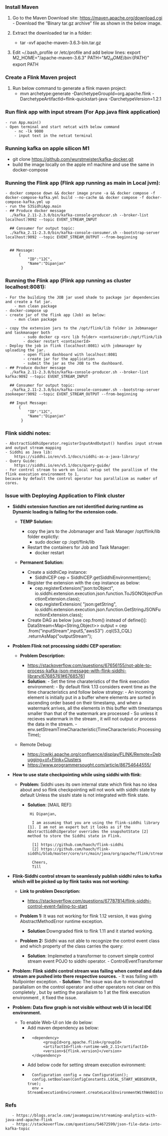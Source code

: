 ### Install Maven
1) Go to the Maven Download site: https://maven.apache.org/download.cgi
		- Download the “Binary tar.gz archive” file as shown in the below image.
2) Extract the downloaded tar in a folder:
	- tar -xvf apache-maven-3.6.3-bin.tar.gz

3) Edit ~/.bash_profile or /etc/profile and add below lines:
	export M2_HOME="<path to maven>/apache-maven-3.6.3"
	PATH="${M2_HOME}/bin:${PATH}"
	export PATH

### Create a Flink Maven project
1) Run below command to generate a flink maven project:
	 -  mvn archetype:generate 
		-DarchetypeGroupId=org.apache.flink 
		-DarchetypeArtifactId=flink-quickstart-java 
		-DarchetypeVersion=1.2.1
		
   
### Run flink app with input stream (For App.java flink application)
    - run App.main()
    - Open terminal and start netcat with below command
        - nc -lk 9000
        - input text in the netcat terminal
   

### Running kafka on apple silicon M1
- git clone https://github.com/wurstmeister/kafka-docker.git
- build the image locally on the apple m1 machine and use the same in docker-compose

### Running the Flink app (Flink app running as main in Local jvm):
    - docker compose down && docker image prune -a && docker compose -f docker-compose-kafka.yml build --no-cache && docker compose -f docker-compose-kafka.yml up
    - run the S3SidhiApp.main
    - ## Produce docker message
      ./kafka_2.11-2.3.0/bin/kafka-console-producer.sh --broker-list localhost:9092 --topic EVENT_STREAM_INPUT
      
      ## Consumer for output topic:
      ./kafka_2.11-2.3.0/bin/kafka-console-consumer.sh --bootstrap-server localhost:9092 --topic EVENT_STREAM_OUTPUT --from-beginning
      
      
      ## Message:
          {
              "ID":"12C",
              "Name":"Dipanjan"
           }


### Running the Flink app (Flink app running as cluster localhost:8081):
    - For the building the JOB jar used shade to package jar dependencies and create a fat jar.
        - mvn clean package
    - docker-compose up
    - create jar of the flink app (Job) as below:
        - mvn clean package
    
    - copy the extension jars to the /opt/flink/lib folder in Jobmanager and taskmanager both
            - sudo docker cp <src lib folder> <containerid>:/opt/flink/lib
            - docker restart <containerId>
    - Deploy the job in flink (localhost:8081) with jobmanager by uploading the jar.
            - open flink dashboard with localhost:8081
            - create jar for the application
            - submit the jar as the JOB to the dashboard.
    - ## Produce docker message
      ./kafka_2.11-2.3.0/bin/kafka-console-producer.sh --broker-list kafka:9092 --topic EVENT_STREAM_INPUT
      
      ## Consumer for output topic:
      ./kafka_2.11-2.3.0/bin/kafka-console-consumer.sh --bootstrap-server zookeeper:9092 --topic EVENT_STREAM_OUTPUT --from-beginning  
      
      ## Input Message:
          {
              "ID":"12C",
              "Name":"Dipanjan"
           }
   
### Flink siddhi notes:
    - AbstractSiddhiOperator.registerInputAndOutput() handles input stream and output stream mapping
    - Siddhi as Java lib:
        https://siddhi.io/en/v5.1/docs/siddhi-as-a-java-library/ 
    - Query Guide:
        https://siddhi.io/en/v5.1/docs/query-guide/   
    - For control stream to work on local setup set the parallism of the flink execution environment to 1, 
    because by default the control operator has parallalism as number of cores.    
           
### Issue with Deploying Application to Flink cluster
   - **Siddhi extension function are not identified during runtime as Dynamic loading is failing for the extension code.**
    
        - **TEMP Solution:**
            - copy the jars to the Jobmanager and Task Manager /opt/flink/lib folder explictly:
                - sudo docker cp <src lib folder> <containerid>:/opt/flink/lib
            - Restart the containers for Job and Task Manager:
                - docker restart <containerId>
    
        - **Permanent Solution:**
            - Create a siddhiCep instance:
                - SiddhiCEP cep = SiddhiCEP.getSiddhiEnvironment(env);
            - Register the extension with the cep instance as below:
                - cep.registerExtension("json:toObject", io.siddhi.extension.execution.json.function.ToJSONObjectFunctionExtension.class);
                - cep.registerExtension( "json:getString", io.siddhi.extension.execution.json.function.GetStringJSONFunctionExtension.class);
            - Create DAG as below [use cep.from() instead of define()]:
                 DataStream<Map<String,Object>> output = cep
                                .from("inputStream",inputS,"awsS3")
                                .cql(S3_CQL)
                                .returnAsMap("outputStream");  
                                
   - **Problem Flink not processing siddhi CEP operation:**
        - **Problem Description:**
            - https://stackoverflow.com/questions/67656155/not-able-to-process-kafka-json-message-with-flink-siddhi-library/67685761#67685761
            - **Solution**:
                    - Set the time charateristics of the flink execution environment:
                            - By default flink 1.13 considers event time as the time characteristics and follow below strategy:
                                    - An incoming element is initially put in a buffer where elements are sorted in ascending order based on their timestamp, and when a watermark arrives, all the elements in this buffer with timestamps smaller than that of the watermark are processed
                                    - So unless it recieves watermark in the stream , it will not output or process the data in the stream.
                            - env.setStreamTimeCharacteristic(TimeCharacteristic.ProcessingTime);  

        - Remote Debug:
            - https://cwiki.apache.org/confluence/display/FLINK/Remote+Debugging+of+Flink+Clusters
            - https://www.programmersought.com/article/86754644555/
            
   - **How to use state checkpointing while using siddhi with flink:**
        - **Problem:** Siddhi uses its own internal state which flink has no idea about and so flink checkpointing will not work with siddhi state by default Unless the sisshi state is not integrated with flink state.
            - **Solution**: [MAIL REF]:
                   
                   Hi Dipanjan,
                    
                    I am assuming that you are using the flink-siddhi library [1]. I am not an expert but it looks as if the AbstractSiddhiOperator overrides the snapshotState [2] method to store the Siddhi state in Flink.
                    
                    [1] https://github.com/haoch/flink-siddhi
                    [2] https://github.com/haoch/flink-siddhi/blob/master/core/src/main/java/org/apache/flink/streaming/siddhi/operator/AbstractSiddhiOperator.java#L331
                    
                    Cheers,
                    Till
         
   - **Flink-Siddhi control stream to seamlessly publish siddhi rules to kafka which will be picked up by flink tasks was not working:**
        - **Link to problem Description:**
            - https://stackoverflow.com/questions/67787814/flink-siddhi-control-event-failing-to-start
        
        - **Problem 1:**  It was not working for flink 1.12 version, it was giving AbstractMethodError runtime exception.
        
            - **Solution**:Downgraded flink to flink 1.11 and it started working.
            
        - **Problem 2:** Siddhi was not able to recognize the control event class and which property of the class carries the query:
        
            - **Solution**: Implemeted a transformer to convert simple control stream event POJO to siddhi operator.
                            - ControlEventTransformer
                            
   - **Problem: Flink siddhi control stream was failing when control and data stream are pushed into there respective sources.**
          - It was failing with Nullpointer exception.
          - **Solution:**   The issue was due to mismatched parallalism on the control operator and other operators not 
          clear on this completely , but by setting the parallaism to 1 at the flink execution environment , it fixed the 
          issue.   
          
   - **Problem: Data flow graph is not visible without web UI in local IDE environment.**
        - To enable Web-UI on Ide do below:
            - Add maven dependency as below:
            -       <dependency>
                         <groupId>org.apache.flink</groupId>
                         <artifactId>flink-runtime-web_2.11</artifactId>
                         <version>${flink.version}</version>
                    </dependency>
                            
            - Add below code for setting stream execution evironment:
            -       Configuration config = new Configuration();
                    config.setBoolean(ConfigConstants.LOCAL_START_WEBSERVER, true);
                    env = StreamExecutionEnvironment.createLocalEnvironmentWithWebUI(config);
            
   
              
### Refs
       - https://blogs.oracle.com/javamagazine/streaming-analytics-with-java-and-apache-flink
       - https://stackoverflow.com/questions/54672599/json-file-data-into-kafka-topic
       